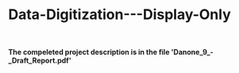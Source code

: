 # Data-Digitization---Display-Only

<br>

**The compeleted project description is in the file 'Danone_9_-_Draft_Report.pdf'**
